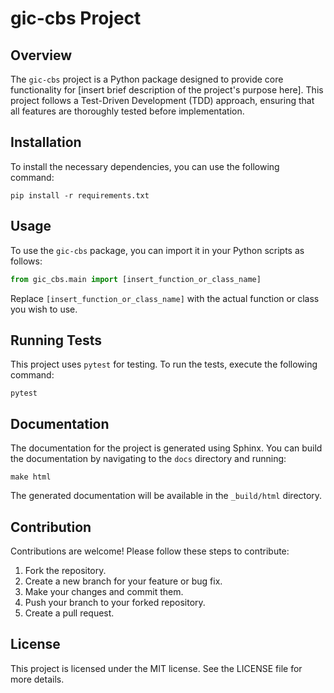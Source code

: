 # gic-cbs Project

## Overview
The `gic-cbs` project is a Python package designed to provide core functionality for [insert brief description of the project's purpose here]. This project follows a Test-Driven Development (TDD) approach, ensuring that all features are thoroughly tested before implementation.

## Installation
To install the necessary dependencies, you can use the following command:

```
pip install -r requirements.txt
```

## Usage
To use the `gic-cbs` package, you can import it in your Python scripts as follows:

```python
from gic_cbs.main import [insert_function_or_class_name]
```

Replace `[insert_function_or_class_name]` with the actual function or class you wish to use.

## Running Tests
This project uses `pytest` for testing. To run the tests, execute the following command:

```
pytest
```

## Documentation
The documentation for the project is generated using Sphinx. You can build the documentation by navigating to the `docs` directory and running:

```
make html
```

The generated documentation will be available in the `_build/html` directory.

## Contribution
Contributions are welcome! Please follow these steps to contribute:

1. Fork the repository.
2. Create a new branch for your feature or bug fix.
3. Make your changes and commit them.
4. Push your branch to your forked repository.
5. Create a pull request.

## License
This project is licensed under the MIT license. See the LICENSE file for more details.